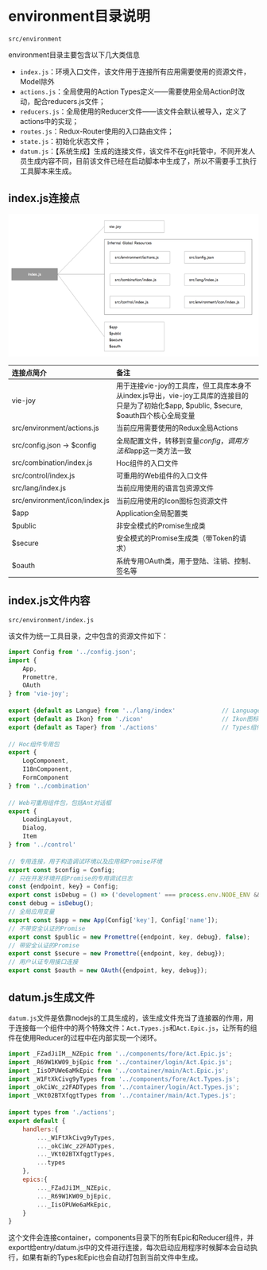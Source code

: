 # environment目录说明

```
src/environment
```

environment目录主要包含以下几大类信息

* `index.js`：环境入口文件，该文件用于连接所有应用需要使用的资源文件，Model除外
* `actions.js`：全局使用的Action Types定义——需要使用全局Action时改动，配合reducers.js文件；
* `reducers.js`：全局使用的Reducer文件——该文件会默认被导入，定义了actions中的实现；
* `routes.js`：Redux-Router使用的入口路由文件；
* `state.js`：初始化状态文件；
* `datum.js`：【系统生成】生成的连接文件，该文件不在git托管中，不同开发人员生成内容不同，目前该文件已经在启动脚本中生成了，所以不需要手工执行工具脚本来生成。

## index.js连接点

![](/assets/KM1002/002.png)

| 连接点简介 | 备注 |
| :--- | :--- |
| vie-joy | 用于连接vie-joy的工具库，但工具库本身不从index.js导出，vie-joy工具库的连接目的只是为了初始化$app, $public, $secure, $oauth四个核心全局变量 |
| src/environment/actions.js | 当前应用需要使用的Redux全局Actions |
| src/config.json -&gt; $config | 全局配置文件，转移到变量$config，调用方法和$app这一类方法一致 |
| src/combination/index.js | Hoc组件的入口文件 |
| src/control/index.js | 可重用的Web组件的入口文件 |
| src/lang/index.js | 当前应用使用的语言包资源文件 |
| src/environment/icon/index.js | 当前应用使用的Icon图标包资源文件 |
| $app | Application全局配置类 |
| $public | 非安全模式的Promise生成类 |
| $secure | 安全模式的Promise生成类（带Token的请求） |
| $oauth | 系统专用OAuth类，用于登陆、注销、控制、签名等 |

## index.js文件内容

```
src/environment/index.js
```

该文件为统一工具目录，之中包含的资源文件如下：

```javascript
import Config from '../config.json';
import {
    App,
    Promettre,
    OAuth
} from 'vie-joy';

export {default as Langue} from '../lang/index'             // Language语言包
export {default as Ikon} from './icon'                      // Ikon图标包信息
export {default as Taper} from './actions'                  // Types组件

// Hoc组件专用包
export {
    LogComponent,
    I18nComponent,
    FormComponent
} from '../combination'

// Web可重用组件包，包括Ant对话框
export {
    LoadingLayout,
    Dialog,
    Item
} from '../control'

// 专用连接，用于构造调试环境以及应用和Promise环境
export const $config = Config;
// 只在开发环境开启Promise的专用调试日志
const {endpoint, key} = Config;
export const isDebug = () => ('development' === process.env.NODE_ENV && $config.debug);
const debug = isDebug();
// 全局应用变量
export const $app = new App(Config['key'], Config['name']);
// 不带安全认证的Promise
export const $public = new Promettre({endpoint, key, debug}, false);
// 带安全认证的Promise
export const $secure = new Promettre({endpoint, key, debug});
// 用户认证专用接口连接
export const $oauth = new OAuth({endpoint, key, debug});
```

## datum.js生成文件

`datum.js`文件是依靠nodejs的工具生成的，该生成文件充当了连接器的作用，用于连接每一个组件中的两个特殊文件：`Act.Types.js`和`Act.Epic.js`，让所有的组件在使用Reducer的过程中在内部实现一个闭环。

```javascript
import _FZadJiIM__NZEpic from '../components/fore/Act.Epic.js';
import _R69W1KW09_bjEpic from '../container/login/Act.Epic.js';
import _IisOPUWe6aMkEpic from '../container/main/Act.Epic.js';
import _W1FtXkCivg9yTypes from '../components/fore/Act.Types.js';
import _okCiWc_z2FADTypes from '../container/login/Act.Types.js';
import _VKt02BTXfqgtTypes from '../container/main/Act.Types.js';

import types from './actions';
export default {
	handlers:{
		..._W1FtXkCivg9yTypes,
		..._okCiWc_z2FADTypes,
		..._VKt02BTXfqgtTypes,
		...types
	},
	epics:{
		..._FZadJiIM__NZEpic,
		..._R69W1KW09_bjEpic,
		..._IisOPUWe6aMkEpic,
	}
}
```

这个文件会连接container，components目录下的所有Epic和Reducer组件，并export给entry/datum.js中的文件进行连接，每次启动应用程序时候脚本会自动执行，如果有新的Types和Epic也会自动打包到当前文件中生成。



